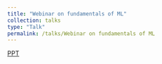 ```yaml
---
title: "Webinar on fundamentals of ML"
collection: talks
type: "Talk"
permalink: /talks/Webinar on fundamentals of ML
---
```


[PPT](https://docs.google.com/presentation/d/1X4IOGxGqy1GksZySjy0OWwKgo64JsgVJWyVl543zxuI/edit?usp=sharing)
